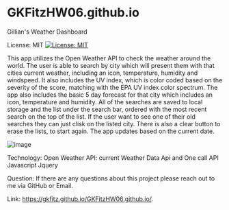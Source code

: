 # GKFitzHW06.github.io

Gillian's Weather Dashboard

License: MIT
[![License: MIT](https://img.shields.io/badge/License-MIT-yellow.svg)](https://opensource.org/licenses/MIT)

This app utilizes the Open Weather API to check the weather around the world. The user is able to search by city which will present them with that cities current weather, including an icon, temperature, humidity and windspeed. It also includes the UV index, which is color coded based on the severity of the score, matching with the EPA UV index color spectrum. The app also includes the basic 5 day forecast for that city which includes an icon, temperature and humidity. All of the searches are saved to local storage and the list under the search bar, ordered with the most recent search on the top of the list. If the user want to see one of their old searches they can just clisk on the listed city. There is also a clear button to erase the lists, to start again. The app updates based on the current date. 

![image](https://user-images.githubusercontent.com/73301331/113056215-81390480-9179-11eb-90a3-9251abf2a5b4.png)

Technology:
Open Weather API: current Weather Data Api and One call API
Javascript
Jquery


Question:
If there are any questions about this project please reach out to me via GitHub or Email.

Link:
https://gkfitz.github.io/GKFitzHW06.github.io/.

